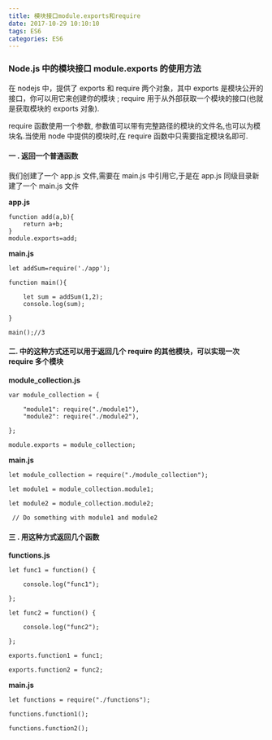 ```yaml
---
title: 模块接口module.exports和require
date: 2017-10-29 10:10:10
tags: ES6
categories: ES6
---
```


### Node.js 中的模块接口 module.exports 的使用方法

在 nodejs 中，提供了 exports 和 require 两个对象，其中 exports 是模块公开的接口，你可以用它来创建你的模块 ; require 用于从外部获取一个模块的接口(也就是获取模块的 exports 对象).

require 函数使用一个参数, 参数值可以带有完整路径的模块的文件名,也可以为模块名.当使用 node 中提供的模块时,在 require 函数中只需要指定模块名即可.

#### 一 . 返回一个普通函数

我们创建了一个 app.js 文件,需要在 main.js 中引用它,于是在 app.js 同级目录新建了一个 main.js 文件
<!-- more -->
**app.js**

```
function add(a,b){
    return a+b;
}
module.exports=add;
```

**main.js**

```
let addSum=require('./app');

function main(){

    let sum = addSum(1,2);
    console.log(sum);

}

main();//3
```

#### 二. 中的这种方式还可以用于返回几个 require 的其他模块，可以实现一次 require 多个模块

**module_collection.js**

```
var module_collection = {

    "module1": require("./module1"),
    "module2": require("./module2"),

};

module.exports = module_collection;
```

**main.js**

```
let module_collection = require("./module_collection");

let module1 = module_collection.module1;

let module2 = module_collection.module2;

 // Do something with module1 and module2
```

#### 三 . 用这种方式返回几个函数

**functions.js**

```
let func1 = function() {

    console.log("func1");

};

let func2 = function() {

    console.log("func2");

};

exports.function1 = func1;

exports.function2 = func2;
```

**main.js**

```
let functions = require("./functions");

functions.function1();

functions.function2();
```